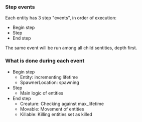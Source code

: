 
### Step events

Each entity has 3 step "events", in order of execution:

- Begin step
- Step
- End step

The same event will be run among all child sentities, depth first.

### What is done during each event

- Begin step
  - Entity: incrementing lifetime
  - SpawnerLocation: spawning
- Step
  - Main logic of entities
- End step
  - Creature: Checking against max_lifetime
  - Movable: Movement of entities
  - Killable: Killing entities set as killed
